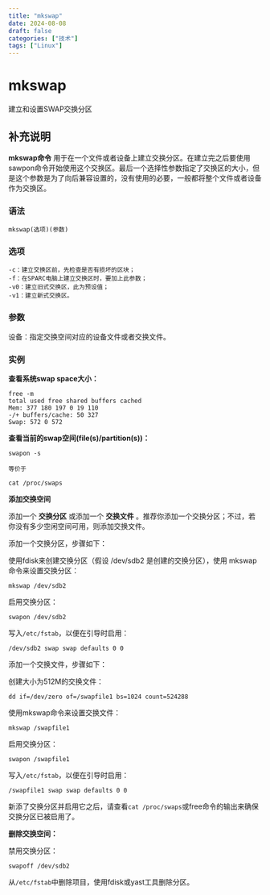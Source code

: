 ```yaml
---
title: "mkswap"
date: 2024-08-08
draft: false
categories: ["技术"]
tags: ["Linux"]
---
```

mkswap
===

建立和设置SWAP交换分区

## 补充说明

**mkswap命令** 用于在一个文件或者设备上建立交换分区。在建立完之后要使用sawpon命令开始使用这个交换区。最后一个选择性参数指定了交换区的大小，但是这个参数是为了向后兼容设置的，没有使用的必要，一般都将整个文件或者设备作为交换区。

###  语法

```shell
mkswap(选项)(参数)
```

###  选项

```shell
-c：建立交换区前，先检查是否有损坏的区块；
-f：在SPARC电脑上建立交换区时，要加上此参数；
-v0：建立旧式交换区，此为预设值；
-v1：建立新式交换区。
```

###  参数

设备：指定交换空间对应的设备文件或者交换文件。

###  实例

 **查看系统swap space大小：** 

```shell
free -m
total used free shared buffers cached
Mem: 377 180 197 0 19 110
-/+ buffers/cache: 50 327
Swap: 572 0 572
```

 **查看当前的swap空间(file(s)/partition(s))：** 

```shell
swapon -s

等价于

cat /proc/swaps
```

 **添加交换空间** 

添加一个 **交换分区** 或添加一个 **交换文件** 。推荐你添加一个交换分区；不过，若你没有多少空闲空间可用，则添加交换文件。

添加一个交换分区，步骤如下：

使用fdisk来创建交换分区（假设 /dev/sdb2 是创建的交换分区），使用 mkswap 命令来设置交换分区：

```shell
mkswap /dev/sdb2
```

启用交换分区：

```shell
swapon /dev/sdb2
```

写入`/etc/fstab`，以便在引导时启用：

```shell
/dev/sdb2 swap swap defaults 0 0
```

添加一个交换文件，步骤如下：

创建大小为512M的交换文件：

```shell
dd if=/dev/zero of=/swapfile1 bs=1024 count=524288
```

使用mkswap命令来设置交换文件：

```shell
mkswap /swapfile1
```

启用交换分区：

```shell
swapon /swapfile1
```

写入`/etc/fstab`，以便在引导时启用：

```shell
/swapfile1 swap swap defaults 0 0
```

新添了交换分区并启用它之后，请查看`cat /proc/swaps`或free命令的输出来确保交换分区已被启用了。

 **删除交换空间：** 

禁用交换分区：

```shell
swapoff /dev/sdb2
```

从`/etc/fstab`中删除项目，使用fdisk或yast工具删除分区。


